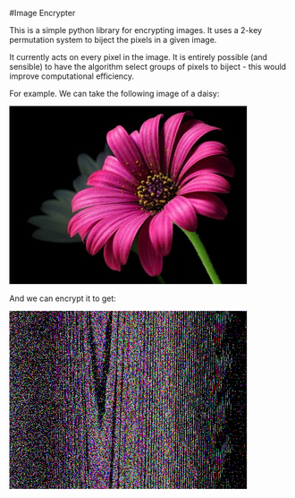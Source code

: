 #Image Encrypter


This is a simple python library for encrypting images. It uses a 2-key permutation system to biject the pixels in a given image.

It currently acts on every pixel in the image. It is entirely possible (and sensible) to have the algorithm select groups of pixels to biject - this would improve computational efficiency.


For example. We can take the following image of a daisy:

![Daisy](Images/Daisy_raw.jpg)

And we can encrypt it to get:

![Encrypted_daisy](Images/encrypt.png)
